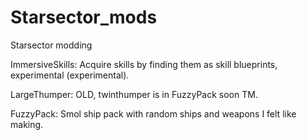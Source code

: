 # Starsector_mods
Starsector modding

ImmersiveSkills: Acquire skills by finding them as skill blueprints, experimental (experimental).

LargeThumper: OLD, twinthumper is in FuzzyPack soon TM.

FuzzyPack: Smol ship pack with random ships and weapons I felt like making.
